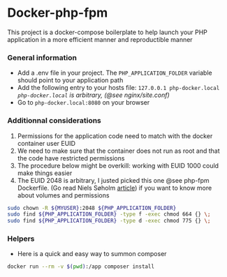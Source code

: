 # Docker-php-fpm

This project is a docker-compose boilerplate to help launch your PHP application in a more efficient manner and reproductible manner

### General information
* Add a .env file in your project. The `PHP_APPLICATION_FOLDER` variable should point to your application path
* Add the following entry to your hosts file: `127.0.0.1 php-docker.local` *`php-docker.local` is arbitrary, (@see nginx/site.conf)*
* Go to `php-docker.local:8080` on your browser

### Additionnal considerations

 1. Permissions for the application code need to match with the docker container user EUID
 2. We need to make sure that the container does not run as root and that the code have restricted permissions
  3. The procedure below might be overkill: working with EUID 1000 could make things easier
  4. The EUID 2048 is arbitrary, I justed picked this one @see php-fpm Dockerfile.  (Go read Niels Søholm [article](https://medium.com/@nielssj/docker-volumes-and-file-system-permissions-772c1aee23ca)) if you want to know more about volumes and permissions
```sh
sudo chown -R ${MYUSER}:2048 ${PHP_APPLICATION_FOLDER}
sudo find ${PHP_APPLICATION_FOLDER} -type f -exec chmod 664 {} \;
sudo find ${PHP_APPLICATION_FOLDER} -type d -exec chmod 775 {} \; 
```

### Helpers

* Here is a quick and easy way to summon composer
```sh
docker run --rm -v $(pwd):/app composer install
```
